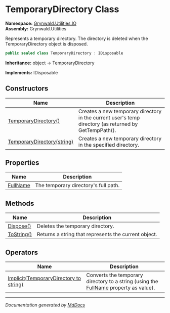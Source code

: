 ﻿<!--  
  <auto-generated>   
    The contents of this file were generated by a tool.  
    Changes to this file may be list if the file is regenerated  
  </auto-generated>   
-->

# TemporaryDirectory Class

**Namespace:** [Grynwald.Utilities.IO](../index.md)  
**Assembly:** Grynwald.Utilities

Represents a temporary directory. The directory is deleted when the TemporaryDirectory object is disposed.

```csharp
public sealed class TemporaryDirectory : IDisposable
```

**Inheritance:** object → TemporaryDirectory

**Implements:** IDisposable

## Constructors

| Name                                                                         | Description                                                                                           |
| ---------------------------------------------------------------------------- | ----------------------------------------------------------------------------------------------------- |
| [TemporaryDirectory()](constructors/index.md#temporarydirectory)             | Creates a new temporary directory in the current user's temp directory (as returned by GetTempPath(). |
| [TemporaryDirectory(string)](constructors/index.md#temporarydirectorystring) | Creates a new temporary directory in the specified directory.                                         |

## Properties

| Name                               | Description                          |
| ---------------------------------- | ------------------------------------ |
| [FullName](properties/FullName.md) | The temporary directory's full path. |

## Methods

| Name                              | Description                                          |
| --------------------------------- | ---------------------------------------------------- |
| [Dispose()](methods/Dispose.md)   | Deletes the temporary directory.                     |
| [ToString()](methods/ToString.md) | Returns a string that represents the current object. |

## Operators

| Name                                                            | Description                                                                                                    |
| --------------------------------------------------------------- | -------------------------------------------------------------------------------------------------------------- |
| [Implicit(TemporaryDirectory to string)](operators/Implicit.md) | Converts the temporary directory to a string (using the [FullName](properties/FullName.md) property as value). |

___

*Documentation generated by [MdDocs](https://github.com/ap0llo/mddocs)*
